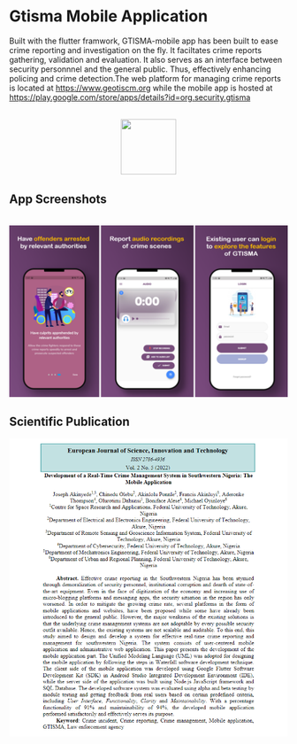 # **Gtisma Mobile Application**

Built with the flutter framwork, GTISMA-mobile app has been built to ease crime reporting and investigation on the fly. 
It faciltates crime reports gathering, validation and evaluation. 
It also serves as an interface between security personnnel and the general public. 
Thus, effectively enhancing policing and crime detection.The web platform for managing crime reports is located at https://www.geotiscm.org while the mobile app is hosted at https://play.google.com/store/apps/details?id=org.security.gtisma

<!-- PROJECT LOGO --> 
<br />
<div align="center">
  <a href="https://play.google.com/store/apps/details?id=org.security.gtisma">
    <img src="https://play-lh.googleusercontent.com/6rFivKo_iap3t5ZYOlT8fSQ23Os3JG6AxSOwNme1AJNYbe3ng5Jp3McG8KstpZ8p2aA=w240-h480-rw" height="100" width="100">
  </a>
</div>

<!-- Screenshots -->
## **App Screenshots**

<br/>
<a href="https://play.google.com/store/apps/details?id=org.security.gtisma">
  <img src="assets/appscreenshots.png"/>
</a>
<br/>

<!-- Publication -->
## **Scientific Publication**
<div align='center'>
  <a href="https://docs.google.com/viewer?url=https://www.africau.edu/images/default/sample.pdf">
    <img src="assets/gtisma_pub.PNG"/>
  </a>
</div>




